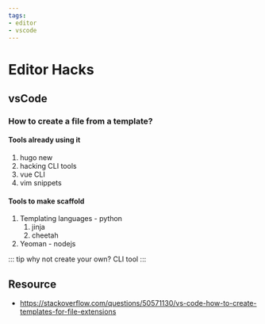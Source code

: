 ```yaml
---
tags:
- editor
- vscode
---
```


# Editor Hacks

## vsCode

### How to create a file from a template?

#### Tools already using it

1. hugo new
2. hacking CLI tools
3. vue CLI
4. vim snippets

#### Tools to make scaffold

1. Templating languages - python
   1. jinja
   2. cheetah
2. Yeoman - nodejs

::: tip
why not create your own? CLI tool
:::


## Resource

* https://stackoverflow.com/questions/50571130/vs-code-how-to-create-templates-for-file-extensions